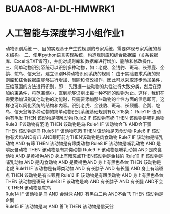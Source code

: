 # BUAA08-AI-DL-HMWRK1
# 人工智能与深度学习小组作业1
动物识别系统
一、目的实现基于产生式规则的专家系统，需要体现专家系统的基本结构。
二、使用python语言实现系统，构造规则库和综合数据库（关系数据库、Excel或TXT皆可），并能对规则库和数据库进行增加、删除和修改操作。
三、简单动物识别系统可以识别多种动物，如：老虎、金钱豹、斑马、长颈鹿、企鹅、鸵鸟、信天翁。建立识别N种动物识别系统的规则：
由于实验要求系统的规则库和综合数据库能够进行增加、删除和修改操作，因此可以采取逐步添加条件，压缩范围的方法进行识别，即：
先跟据一些动物的共性进行大致分类，然后在添加约束条件，将范围缩小，直到能够识别出每一种不同的动物为止。这样，我们在需要添加识别其他动物的功能时，只需要添加那些动物的个性方面的信息即可，这样也可以简化系统的结构和内容。识别老虎、金钱豹、斑马、长颈鹿、企鹅、鸵鸟、信天翁等多种动物的简单动物识别系统基础规则有以下15条：
Rule1 IF 该动物有毛发 THEN 该动物是哺乳动物
Rule2 IF 该动物有奶 THEN 该动物是哺乳动物
Rule3 IF该动物有羽毛 THEN 该动物是鸟
Rule4 IF 该动物会飞 AND会下蛋  THEN 该动物是鸟
Rule5 IF 该动物吃肉 THEN 该动物是肉食动物 
Rule6 IF 该动物有犬齿AND有爪 AND眼盯前方THEN该动物是肉食动物
Rule7 IF 该动物是哺乳动物 AND 有蹄 THEN 该动物是有蹄类动物
Rule8 IF 该动物是哺乳动物 AND 是嚼反刍动物 THEN 该动物是有蹄类动物
Rule9 IF 该动物是哺乳动物 AND 是肉食动物 AND 是黄褐色AND 身上有暗斑点THEN该动物是金钱豹
Rule10 IF 该动物是哺乳动物 AND 是肉食动物 AND 是黄褐色AND 身上有黑色条纹 THEN 该动物是老虎
Rule11 IF 该动物是有蹄类动物 AND 有长脖子 AND 有长腿 AND 身上有暗斑点 THEN 该动物是有长颈鹿
Rule12 IF 该动物是有蹄类动物 AND 身上有黑色条纹 THEN 该动物是斑马 
Rule13 IF 该动物是鸟 AND 有长脖子 AND 有长腿 AND不会飞 THEN 该动物是鸵鸟  
Rule14 IF 该动物是鸟 AND 会游泳 AND 有黑白二色 AND不会飞 THEN 该动物是企鹅  
Rule15 IF 该动物是鸟 AND 善飞 THEN 该动物是信天翁
